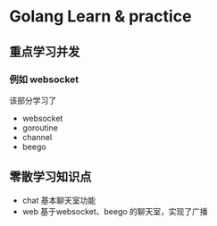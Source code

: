# Golang Learn & practice

## 重点学习并发

### 例如 websocket

   该部分学习了

   - websocket
   - goroutine
   - channel
   - beego

## 零散学习知识点

  - chat 基本聊天室功能
  - web 基于websocket、beego 的聊天室，实现了广播
